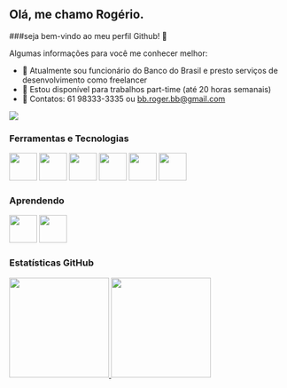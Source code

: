 ## Olá, me chamo Rogério.
###seja bem-vindo ao meu perfil Github! 👋

Algumas informações para você me conhecer melhor:

- 🔭 Atualmente sou funcionário do Banco do Brasil e presto serviços de desenvolvimento como freelancer
- 👯 Estou disponível para trabalhos part-time (até 20 horas semanais)
- 💬 Contatos: 61 98333-3335 ou bb.roger.bb@gmail.com

<a href="https://www.linkedin.com/in/rog%C3%A9rio-carvalho-santos-800980137/" target="_blank">
  <img src="https://img.shields.io/badge/-LinkedIn-%230077B5?style=for-the-badge&logo=linkedin&logoColor=white" target="_blank">
</a>

### Ferramentas e Tecnologias
<img src="https://cdn.jsdelivr.net/gh/devicons/devicon/icons/php/php-original.svg" width=50/> <img src="https://raw.githubusercontent.com/devicons/devicon/refs/tags/v2.16.0/icons/laravel/laravel-line.svg" width=50 /> <img src="[https://raw.githubusercontent.com/devicons/devicon/refs/tags/v2.16.0/icons/python/python-plain.svg](https://raw.githubusercontent.com/devicons/devicon/refs/tags/v2.16.0/icons/bootstrap/bootstrap-original.svg)" width=50/> <img src="https://raw.githubusercontent.com/devicons/devicon/refs/tags/v2.16.0/icons/bootstrap/bootstrap-plain.svg" width=50/> 
<img src="https://cdn.jsdelivr.net/gh/devicons/devicon/icons/javascript/javascript-original.svg" width=50 />  <img src="https://cdn.jsdelivr.net/gh/devicons/devicon/icons/visualstudio/visualstudio-plain.svg" width=50/> 



### Aprendendo
<img src="https://cdn.jsdelivr.net/gh/devicons/devicon/icons/react/react-original.svg" width=50/>  <img src="https://cdn.jsdelivr.net/gh/devicons/devicon/icons/nextjs/nextjs-original.svg" width=50/>

### Estatísticas GitHub

<div>
<a href="https://github.com/seu-usuário-aqui">
<img height="180em" src="https://github-readme-stats.vercel.app/api/top-langs/?username=bbroger1&layout=compact&langs_count=7&theme=dracula"/>
<img height="180em" src="https://github-readme-stats.vercel.app/api?username=bbroger1&show_icons=true&theme=dracula&include_all_commits=true&count_private=true"/>
</div>
